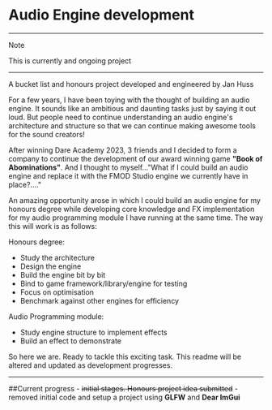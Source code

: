 ﻿# Audio Engine development

---

> [!NOTE]
> This is currently and ongoing project

---
A bucket list and honours project developed and engineered by Jan Huss

For a few years, I have been toying with the thought of building an audio engine. It sounds like an ambitious and daunting tasks just by saying it out loud. But people need to continue understanding an audio engine's architecture and structure so that we can continue making awesome tools for the sound creators!

After winning Dare Academy 2023, 3 friends and I decided to form a company to continue the development of our award winning game **"Book of Abominations"**. And I thought to myself..."What if I could build an audio engine and replace it with the FMOD Studio engine we currently have in place?...."

An amazing opportunity arose in which I could build an audio engine for my honours degree while developing core knowledge and FX implementation for my audio programming module I have running at the same time. The way this will work is as follows:

Honours degree:
- Study the architecture
- Design the engine
- Build the engine bit by bit
- Bind to game framework/library/engine for testing
- Focus on optimisation
- Benchmark against other engines for efficiency

Audio Programming module:
- Study engine structure to implement effects
- Build an effect to demonstrate

So here we are. Ready to tackle this exciting task. This readme will be altered and updated as development progresses.

---

##Current progress	-	~~initial stages. Honours project idea submitted~~
			-	removed initial code and setup a project using **GLFW** and **Dear ImGui**
